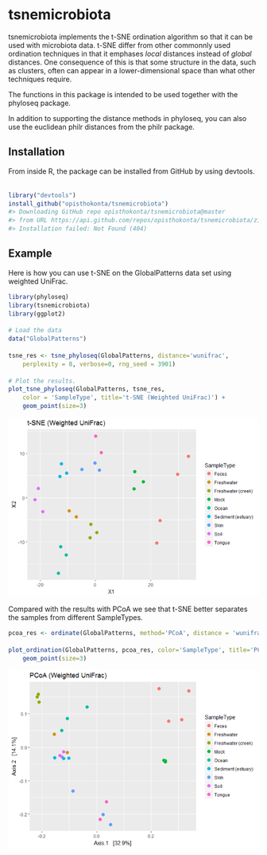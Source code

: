 <!-- README.md is generated from README.Rmd. Please edit that file -->
tsnemicrobiota
==============

tsnemicrobiota implements the t-SNE ordination algorithm so that it can be used with microbiota data. t-SNE differ from other commonnly used ordination techniques in that it emphases *local* distances instead of *global* distances. One consequence of this is that some structure in the data, such as clusters, often can appear in a lower-dimensional space than what other techniques require.

The functions in this package is intended to be used together with the phyloseq package.

In addition to supporting the distance methods in phyloseq, you can also use the euclidean philr distances from the philr package.

Installation
------------

From inside R, the package can be installed from GitHub by using devtools.

``` r

library("devtools")
install_github("opisthokonta/tsnemicrobiota")
#> Downloading GitHub repo opisthokonta/tsnemicrobiota@master
#> from URL https://api.github.com/repos/opisthokonta/tsnemicrobiota/zipball/master
#> Installation failed: Not Found (404)
```

Example
-------

Here is how you can use t-SNE on the GlobalPatterns data set using weighted UniFrac.

``` r
library(phyloseq)
library(tsnemicrobiota)
library(ggplot2)

# Load the data
data("GlobalPatterns")

tsne_res <- tsne_phyloseq(GlobalPatterns, distance='wunifrac',
    perplexity = 8, verbose=0, rng_seed = 3901)

# Plot the results.
plot_tsne_phyloseq(GlobalPatterns, tsne_res,
    color = 'SampleType', title='t-SNE (Weighted UniFrac)') +
    geom_point(size=3)
```

![](README-example1-1.png)

Compared with the results with PCoA we see that t-SNE better separates the samples from different SampleTypes.

``` r
pcoa_res <- ordinate(GlobalPatterns, method='PCoA', distance = 'wunifrac')

plot_ordination(GlobalPatterns, pcoa_res, color='SampleType', title='PCoA (Weighted UniFrac)') + 
    geom_point(size=3)
```

![](README-example2-1.png)
